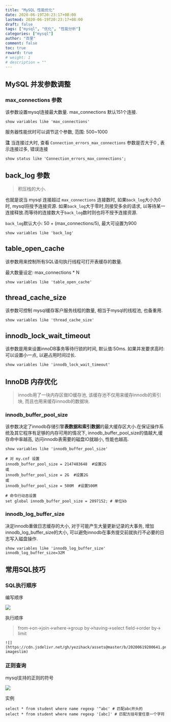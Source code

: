 ```yaml
---
title: "MySQL 性能优化"
date: 2020-06-19T20:23:17+08:00
lastmod: 2020-06-19T20:23:17+08:00
draft: false
tags: ["mysql", "优化", "性能分析"]
categories: ["mysql"]
author: "百里"
comment: false
toc: true
reward: true
# weight: 1
# description = ""
---
```


## MySQL 并发参数调整

### max_connections 参数
该参数设置mysql连接最大数量.
max_connections 默认151个连接.
```
show variables like 'max_connections'
```
服务器性能优时可以调节这个参数, 范围: 500~1000

**注**
当连接过大时, 查看 `Connection_errors_max_connections` 参数是否大于0 , 表示连接过多, 错误连接

```
show status like 'Connection_errors_max_connections';
```



## back_log 参数
> 积压栈的大小.

也就是说当 mysql 连接超过 `max_connections` 连接数时, 如果`back_log`大小为0时, mysql将授予连接资源. 如果`back_log`大于零时,则接受多余的请求, 以等待某一连接释放.而等待的连接数大于`back_log`数时则也将不授予连接资源. 

`back_log`默认大小: 50 + (max_connections/5), 最大可设置为900
```
show variables like 'back_log'
```
## table_open_cache

该参数用来控制所有SQL语句执行线程可打开表缓存的数量.

最大数量设定: max_connections * N
```
show variables like 'table_open_cache'
```

## thread_cache_size
该参数可控制 mysql缓存客户服务线程的数量, 相当于mysql的线程池, 也备重用.
```
show variables like 'thread_cache_size'
```

## innodb_lock_wait_timeout
该参数是用来设置innoDB事务等待行锁的时间, 默认值:50ms. 
如果并发要求高时: 可以设置小一点, 以避占用时间过长.

```
show variables like 'innodb_lock_wait_timeout'
```

## InnoDB 内存优化
> innodb用了一块内存区做IO缓存池, 该缓存池不仅用来缓存innodb的索引块, 而且也用来缓存innodb的数据块.

### innodb_buffer_pool_size
该参数决定了innodb存储引擎**表数据和索引数据**的最大缓存区大小.在保证操作系统及其它程序有足够的内存可用的情况下, innodb_buffer_pool_size的值越大,缓存命中率越高, 访问innodb表需要的磁盘IO就越小, 性能也越高.

```
show variables like 'innodb_buffer_pool_size'

# 对 my.cnf 设置
innodb_buffer_pool_size = 2147483648  #设置2G
或
innodb_buffer_pool_size = 2G  #设置2G
或
innodb_buffer_pool_size = 500M  #设置500M

# 命令行动态设置
set global innodb_buffer_pool_size = 2097152; # 单位kb
```

### innodb_log_buffer_size
决定innodb重做日志缓存的大小, 对于可能产生大量更新记录的大事务, 增加innodb_log_buffer_size的大小, 可以避免innodb在事务提交前就执行不必要的日志写入磁盘操作.
```
show variables like 'innodb_log_buffer_size'
innodb_log_buffer_size=32M
```

## 常用SQL技巧

### SQL执行顺序

编写顺序

![](../../../../../../../typora-image-list/20200619200504.png)

执行顺序

> from->on->join->where->group by->having->select field->order by-> limit

	![](https://cdn.jsdelivr.net/gh/yezihack/assets@master/b/20200619200641.png?imageslim)

### 正则查询

mysql支持的正则的符号

![](../../../../../../../typora-image-list/20200619200912.png)

实例

```
select * from student where name regexp '^abc' # 匹配abc开头的
select * from student where name regexp '[abc]' # 匹配方括号里任意一个字符
```